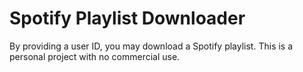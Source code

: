 # Spotify Playlist Downloader
By providing a user ID, you may download a Spotify playlist. This is a personal project with no commercial use.
